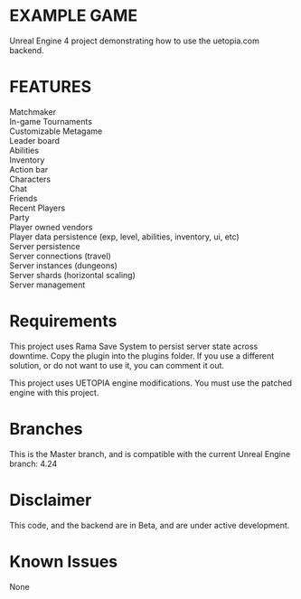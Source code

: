 # EXAMPLE GAME
Unreal Engine 4 project demonstrating how to use the uetopia.com backend.

# FEATURES
Matchmaker  
In-game Tournaments  
Customizable Metagame  
Leader board  
Abilities  
Inventory  
Action bar  
Characters  
Chat  
Friends  
Recent Players  
Party  
Player owned vendors  
Player data persistence (exp, level, abilities, inventory, ui, etc)  
Server persistence  
Server connections (travel)  
Server instances (dungeons)  
Server shards (horizontal scaling)  
Server management  

# Requirements
This project uses Rama Save System to persist server state across downtime.  Copy the plugin into the plugins folder.  If you use a different solution, or do not want to use it, you can comment it out.  

This project uses UETOPIA engine modifications.  You must use the patched engine with this project.

# Branches
This is the Master branch, and is compatible with the current Unreal Engine branch:  4.24

# Disclaimer
This code, and the backend are in Beta, and are under active development.

# Known Issues
None
